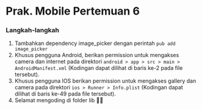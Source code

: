 # Prak. Mobile Pertemuan 6

### Langkah-langkah

1. Tambahkan dependency image_picker dengan perintah `pub add image_picker`
2. Khusus pengguna Android, berikan permission untuk mengakses camera dan internet pada direktori `android > app > src > main > AndroidManifest.xml` (Kodingan dapat dilihat di baris ke-2 pada file tersebut).
3. Khusus pengguna IOS berikan permission untuk mengakses gallery dan camera pada direktori `ios > Runner > Info.plist` (Kodingan dapat dilihat di baris ke-49 pada file tersebut).
4. Selamat mengoding di folder lib 🫶🏻
